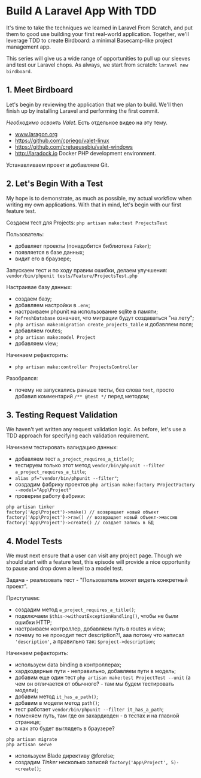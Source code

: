 # Build A Laravel App With TDD
It's time to take the techniques we learned in Laravel From Scratch, and put them to good use building your first real-world application. Together, we'll leverage TDD to create Birdboard: a minimal Basecamp-like project management app.

This series will give us a wide range of opportunities to pull up our sleeves and test our Laravel chops. As always, we start from scratch: `laravel new birdboard`.

## 1. Meet Birdboard

Let's begin by reviewing the application that we plan to build. We'll then finish up by installing Laravel and performing the first commit.

*Необходимо освоить Valet*. Есть отдельное видео на эту тему.
- www.laragon.org
- https://github.com/cpriego/valet-linux
- https://github.com/cretueusebiu/valet-windows
- http://laradock.io Docker PHP development environment. 

Устанавливаем проект и добавляем Git.

## 2. Let's Begin With a Test

My hope is to demonstrate, as much as possible, my actual workflow when writing my own applications. With that in mind, let's begin with our first feature test.

Создаем тест для Projects:
`php artisan make:test ProjectsTest`

Пользователь:
- добавляет проекты (понадобится библиотека `Faker`);
- появляется в базе данных;
- видит его в браузере;

Запускаем тест и по ходу правим ошибки, делаем улучшения:
`vendor/bin/phpunit tests/Feature/ProjectsTest.php`

Настраивае базу данных:
- создаем базу;
- добавляем настройки в `.env`;
- настраиваем phpunit на использование sqlite в памяти;
- `RefreshDatabase` означает, что миграции будут создаваться "на лету";
- `php artisan make:migration create_projects_table` и добавляем поля;
- добавляем routes;
- `php artisan make:model Project`
- добавляем view;

Начинаем рефакторить:
- `php artisan make:controller ProjectsController`

Разобрался:
- почему не запускались раньше тесты, без слова `test`, просто добавил комментарий `/** @test */` перед методом;

## 3. Testing Request Validation

We haven't yet written any request validation logic. As before, let's use a TDD approach for specifying each validation requirement.

Начинаем тестировать валидацию данных:
- добавляем тест `a_project_requires_a_title()`;
- тестируем только этот метод `vendor/bin/phpunit --filter a_project_requires_a_title`;
- `alias pf="vendor/bin/phpunit --filter"`;
- создадим фабрику проектов `php artisan make:factory ProjectFactory --model="App\Project"`
- проверим работу фабрики:
```
php artisan tinker
factory('App\Project')->make() // возвращает новый объект
factory('App\Project')->raw() // возвращает новый объект->массив
factory('App\Project')->create() // создает запись в БД
```

## 4. Model Tests

We must next ensure that a user can visit any project page. Though we should start with a feature test, this episode will provide a nice opportunity to pause and drop down a level to a model test.

Задача - реализовать тест - "Пользователь может видеть конкретный проект".

Приступаем:
- создадим метод `a_project_requires_a_title()`;
- подключаем `$this->withoutExceptionHandling()`, чтобы не были ошибки HTTP;
- настраиваем контроллер, добавляем путь в routes и view;
- почему то не проходит тест description?!, ааа потому что написал `'description'`, а правильно так: `$project->description`;

Начинаем рефакторить:
- используем data binding в контроллерах;
- хардкодерные пути - неправильно, добавляем пути в модель;
- добавим еще один тест `php artisan make:test ProjectTest --unit` (а чем он отличается от обычного? - там мы будем тестировать модели);
- добавим метод `it_has_a_path()`;
- добавим в модели метод `path()`;
- тест работает `vendor/bin/phpunit --filter it_has_a_path`;
- поменяем путь, там где он захардкоден - в тестах и на главной странице;
- а как это будет выглядеть в браузере?
```
php artisan migrate
php artisan serve
```
- используем Blade директиву @forelse;
- создадим *Tinker* несколько записей `factory('App\Project', 5)->create()`;


